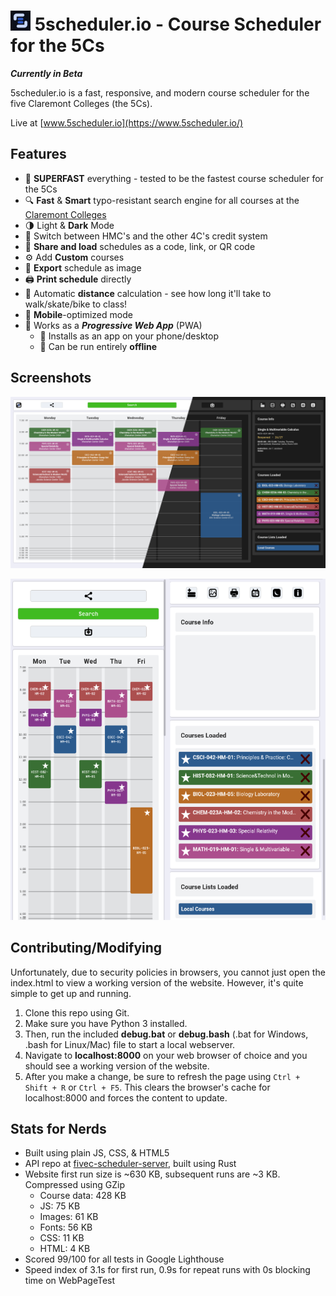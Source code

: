 # ![Logo](https://raw.githubusercontent.com/IonImpulse/fivec-scheduler-webpage/main/img/favicons/favicon-32x32.png) 5scheduler.io - Course Scheduler for the 5Cs
***Currently in Beta***

5scheduler.io is a fast, responsive, and modern course scheduler for the five Claremont Colleges (the 5Cs).

Live at [www.5scheduler.io](https://www.5scheduler.io/)


## Features
- 🚀 **SUPERFAST** everything - tested to be the fastest course scheduler for the 5Cs
- 🔍 **Fast** & **Smart** typo-resistant search engine for all courses at the [Claremont Colleges](https://www.claremont.edu/)
- 🌗 Light & **Dark** Mode
- 🔀 Switch between HMC's and the other 4C's credit system
- 📧 **Share and load** schedules as a code, link, or QR code
- ⚙ Add **Custom** courses
- 📸 **Export** schedule as image
- 🖨 **Print schedule** directly 
- 📐 Automatic **distance** calculation - see how long it'll take to walk/skate/bike to class!
- 📱 **Mobile**-optimized mode
- 🔰 Works as a ***Progressive Web App*** (PWA)
   - 📲 Installs as an app on your phone/desktop
   - 💾 Can be run entirely **offline**

## Screenshots
![Screenshot Desktop](https://raw.githubusercontent.com/IonImpulse/fivec-scheduler-webpage/main/img/theme_change_screenshot.png)

![Screenshot Mobile](https://raw.githubusercontent.com/IonImpulse/fivec-scheduler-webpage/main/img/mobile_screenshot.png)



## Contributing/Modifying
Unfortunately, due to security policies in browsers, you cannot just open the index.html to view a working version of the website. However, it's quite simple to get up and running.

1. Clone this repo using Git.
2. Make sure you have Python 3 installed. 
3. Then, run the included **debug.bat** or **debug.bash** (.bat for Windows, .bash for Linux/Mac) file to start a local webserver.
4. Navigate to **localhost:8000** on your web browser of choice and you should see a working version of the website.
5. After you make a change, be sure to refresh the page using `Ctrl + Shift + R` or `Ctrl + F5`. This clears the browser's cache for localhost:8000 and forces the content to update.



## Stats for Nerds
- Built using plain JS, CSS, & HTML5
- API repo at [fivec-scheduler-server](https://github.com/IonImpulse/fivec-scheduler-server), built using Rust
- Website first run size is ~630 KB, subsequent runs are ~3 KB. Compressed using GZip
   - Course data: 428 KB
   - JS: 75 KB
   - Images: 61 KB
   - Fonts: 56 KB
   - CSS: 11 KB
   - HTML: 4 KB
- Scored 99/100 for all tests in Google Lighthouse
- Speed index of 3.1s for first run, 0.9s for repeat runs with 0s blocking time on WebPageTest
